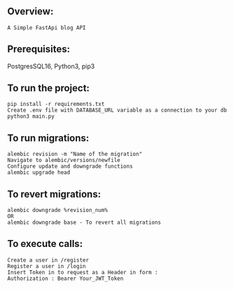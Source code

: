 ## Overview:
```
A Simple FastApi blog API
```

## Prerequisites:
 PostgresSQL16, Python3, pip3 
## To run the project:

```
pip install -r requirements.txt
Create .env file with DATABASE_URL variable as a connection to your db
python3 main.py
```

## To run migrations:

```
alembic revision -m "Name of the migration"
Navigate to alembic/versions/newfile
Configure update and downgrade functions
alembic upgrade head
```
## To revert migrations:

```
alembic downgrade %revision_num%
OR
alembic downgrade base - To revert all migrations
```
## To execute calls:

```
Create a user in /register
Register a user in /login
Insert Token in to request as a Header in form :
Authorization : Bearer Your_JWT_Token
```
